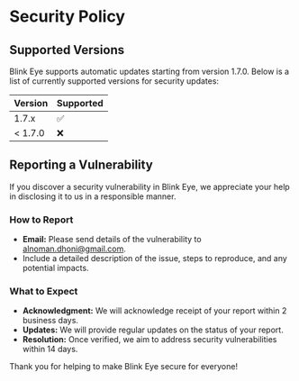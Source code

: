 # Security Policy

## Supported Versions

Blink Eye supports automatic updates starting from version 1.7.0. Below is a list of currently supported versions for security updates:

| Version  | Supported          |
| -------- | ------------------ |
| 1.7.x    | :white_check_mark: |
| < 1.7.0  | :x:                |

## Reporting a Vulnerability

If you discover a security vulnerability in Blink Eye, we appreciate your help in disclosing it to us in a responsible manner. 

### How to Report
- **Email:** Please send details of the vulnerability to [alnoman.dhoni@gmail.com](mailto:alnoman.dhoni@gmail.com).  
- Include a detailed description of the issue, steps to reproduce, and any potential impacts.
  
### What to Expect
- **Acknowledgment:** We will acknowledge receipt of your report within 2 business days.  
- **Updates:** We will provide regular updates on the status of your report.  
- **Resolution:** Once verified, we aim to address security vulnerabilities within 14 days. 

Thank you for helping to make Blink Eye secure for everyone!
